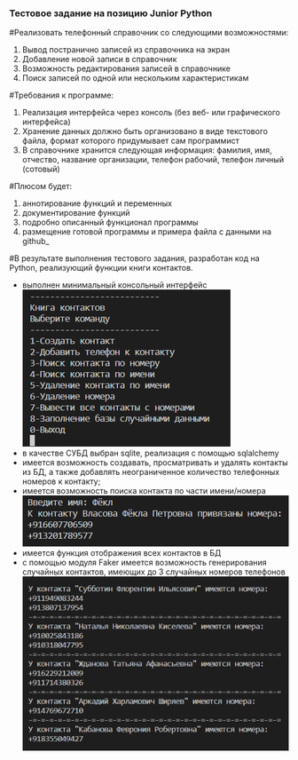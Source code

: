 <h3>Тестовое задание на позицию Junior Python</h3>

#Реализовать телефонный справочник со следующими возможностями:
1. Вывод постранично записей из справочника на экран
2. Добавление новой записи в справочник
3. Возможность редактирования записей в справочнике
4. Поиск записей по одной или нескольким характеристикам
   
#Требования к программе:
1. Реализация интерфейса через консоль (без веб- или графического интерфейса)
2. Хранение данных должно быть организовано в виде текстового файла, формат которого придумывает сам программист
3. В справочнике хранится следующая информация: фамилия, имя, отчество, название организации, телефон рабочий, телефон личный (сотовый)

#Плюсом будет:
1. аннотирование функций и переменных
2. документирование функций
3. подробно описанный функционал программы
4. размещение готовой программы и примера файла с данными на github_


#В результате выполнения тестового задания, разработан код на Python, реализующий функции книги контактов.
 - выполнен минимальный консольный интерфейс
   ![Kirill's GitHub Banner](./1.png)
 - в качестве СУБД выбран sqlite, реализация с помощью sqlalchemy
 - имеется возможность создавать, просматривать и удалять контакты из БД, а также добавлять неограниченное количество телефонных номеров к контакту;
 - имеется возможность поиска контакта по части имени/номера
   ![Kirill's GitHub Banner](./3.png)
 - имеется функция отображения всех контактов в БД
 - с помощью модуля Faker имеется возможность генерирования случайных контактов, имеющих до 3 случайных номеров телефонов
   ![Kirill's GitHub Banner](./2.png)
